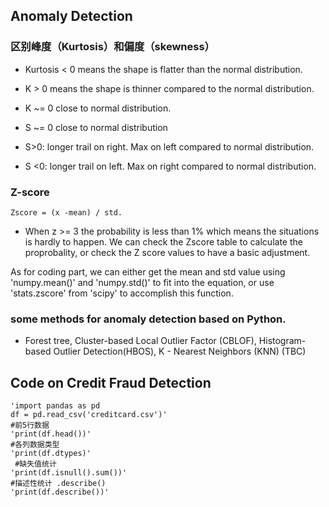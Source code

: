 ## Anomaly Detection

### 区别峰度（Kurtosis）和偏度（skewness）
- Kurtosis  < 0 means the shape is flatter than the normal distribution.
- K > 0 means the shape is thinner compared to the normal distribution.
- K ~= 0 close to normal distribution.

- S ~= 0 close to normal distribution
- S>0: longer trail on right. Max on left compared to normal distribution.
- S <0: longer trail on left. Max on right compared to normal distribution.

### Z-score
    Zscore = (x -mean) / std. 

- When z >= 3 the probability is less than 1% which means the situations is hardly to happen. We can check the Zscore table to calculate the proprobality, or check the Z score values to have a basic adjustment.

As for coding part, we can either get the mean and std value using 'numpy.mean()' and 'numpy.std()' to fit into the equation, or use 'stats.zscore' from 'scipy' to accomplish this function. 

### some methods for anomaly detection based on Python.
 - Forest tree, Cluster-based Local Outlier Factor (CBLOF), Histogram-based Outlier Detection(HBOS), K - Nearest Neighbors (KNN) (TBC)



## Code on Credit Fraud Detection
    'import pandas as pd 
    df = pd.read_csv('creditcard.csv')'
    #前5行数据
    'print(df.head())'
    #各列数据类型
    'print(df.dtypes)'
     #缺失值统计
    'print(df.isnull().sum())'
    #描述性统计 .describe()
    'print(df.describe())'
